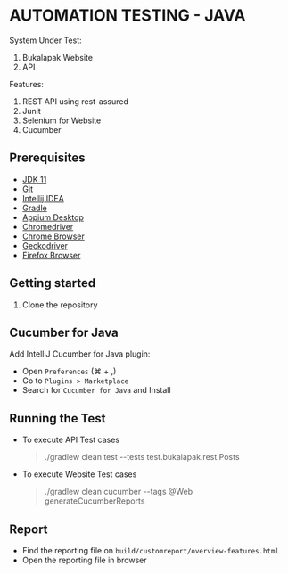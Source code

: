 # AUTOMATION TESTING - JAVA

System Under Test:
1. Bukalapak Website
2. API

Features:
1. REST API using rest-assured
2. Junit
2. Selenium for Website
4. Cucumber

## Prerequisites
* [JDK 11](https://docs.oracle.com/en/java/javase/11/install/overview-jdk-installation.html#GUID-8677A77F-231A-40F7-98B9-1FD0B48C346A)
* [Git](https://git-scm.com/downloads)
* [Intellij IDEA](https://www.jetbrains.com/idea/download/)
* [Gradle](https://gradle.org/install/)
* [Appium Desktop](https://github.com/appium/appium-desktop)
* [Chromedriver](https://formulae.brew.sh/cask/chromedriver)
* [Chrome Browser](https://www.google.com/chrome/)
* [Geckodriver](https://formulae.brew.sh/formula/geckodriver)
* [Firefox Browser](https://www.mozilla.org/en-US/firefox/new/)

## Getting started
1. Clone the repository

## Cucumber for Java
Add IntelliJ Cucumber for Java plugin:

* Open `Preferences` (⌘ + ,)
* Go to `Plugins > Marketplace`
* Search for `Cucumber for Java` and Install

## Running the Test
* To execute API Test cases
  > ./gradlew clean test --tests test.bukalapak.rest.Posts

* To execute Website Test cases
  > ./gradlew clean cucumber --tags @Web generateCucumberReports

## Report
* Find the reporting file on `build/customreport/overview-features.html`
* Open the reporting file in browser